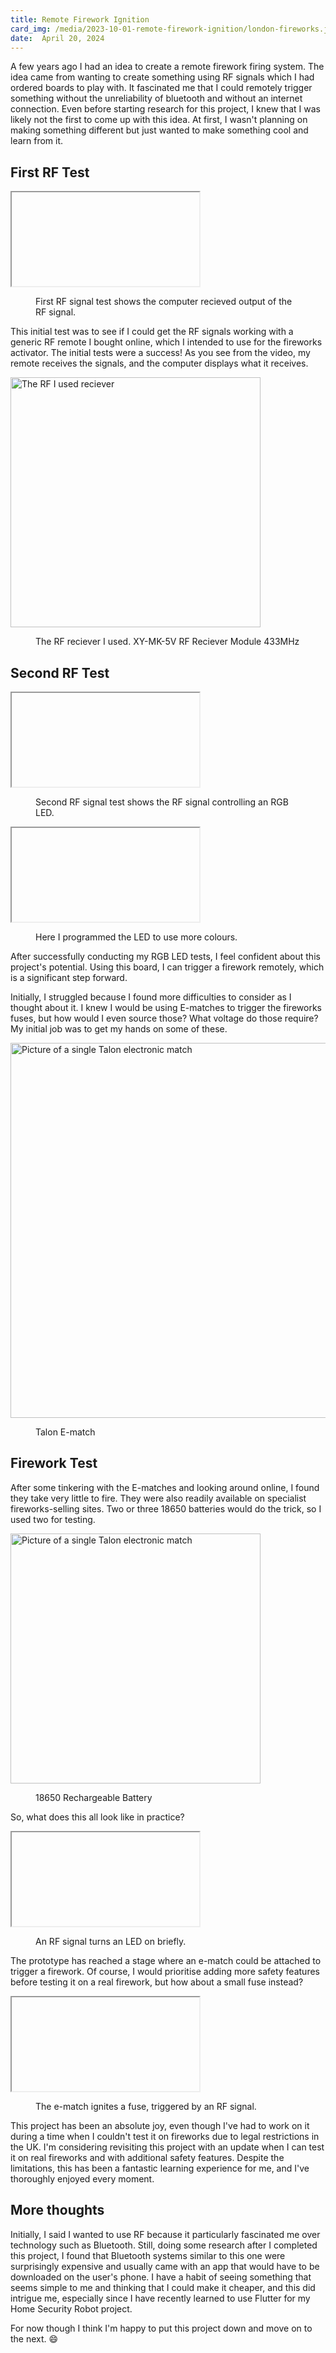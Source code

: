 ```yaml
---
title: Remote Firework Ignition
card_img: /media/2023-10-01-remote-firework-ignition/london-fireworks.jpg
date:  April 20, 2024
---
```


A few years ago I had an idea to create a remote firework firing system. The idea came from wanting to create something using RF signals which I had ordered boards to play with. It fascinated me that I could remotely trigger something without the unreliability of bluetooth and without an internet connection. Even before starting research for this project, I knew that I was likely not the first to come up with this idea. At first, I wasn't planning on making something different but just wanted to make something cool and learn from it.

## First RF Test

<iframe id="0uI0bi6iBv8" title="Demo of RF signals being sent to the computer and its output." poster="maxresdefault"></iframe>

<figure>
    <figcaption>First RF signal test shows the computer recieved output of the RF signal.</figcaption>
</figure>

This initial test was to see if I could get the RF signals working with a generic RF remote I bought online, which I intended to use for the fireworks activator. The initial tests were a success! As you see from the video, my remote receives the signals, and the computer displays what it receives.

<zoom>
    <img className="post-img" src="/media/2023-10-01-remote-firework-ignition/rf-signal-reciever-XY-MK-5V.jpg" alt="The RF I used reciever" width="400">
</zoom>

<figure>
    <figcaption>The RF reciever I used. XY-MK-5V RF Reciever Module 433MHz</figcaption>
</figure>

## Second RF Test

<iframe id="fq4xKHjIwF4" title="Demo of the RF signal used to change the colour of an RGB LED." poster="maxresdefault"></iframe>

<figure>
    <figcaption>Second RF signal test shows the RF signal controlling an RGB LED.</figcaption>
</figure>

<iframe id="gy3nSZKkDFQ" title="Demo of the RF signal used to change the colour of an RGB LED." poster="maxresdefault"></iframe>

<figure>
    <figcaption>Here I programmed the LED to use more colours.</figcaption>
</figure>

After successfully conducting my RGB LED tests, I feel confident about this project's potential. Using this board, I can trigger a firework remotely, which is a significant step forward.

Initially, I struggled because I found more difficulties to consider as I thought about it. I knew I would be using E-matches to trigger the fireworks fuses, but how would I even source those? What voltage do those require? My initial job was to get my hands on some of these.

<zoom>
    <img className="post-img" src="/media/2023-10-01-remote-firework-ignition/talon-e-match.jpg" alt="Picture of a single Talon electronic match" width="600">
</zoom>

<figure>
    <figcaption>Talon E-match</figcaption>
</figure>

## Firework Test

After some tinkering with the E-matches and looking around online, I found they take very little to fire. They were also readily available on specialist fireworks-selling sites. Two or three 18650 batteries would do the trick, so I used two for testing.

<zoom>
    <img className="post-img" src="/media/2023-10-01-remote-firework-ignition/18650-battery.png" alt="Picture of a single Talon electronic match" width="400">
</zoom>

<figure>
    <figcaption>18650 Rechargeable Battery</figcaption>
</figure>

So, what does this all look like in practice?

<iframe id="zHjUKfPjhPM" title="Demo of the RF signal being sent to a relay to light up an LED." poster="maxresdefault"></iframe>

<figure>
    <figcaption>An RF signal turns an LED on briefly.</figcaption>
</figure>

The prototype has reached a stage where an e-match could be attached to trigger a firework. Of course, I would prioritise adding more safety features before testing it on a real firework, but how about a small fuse instead?

<iframe id="3tdBnFd1Pgs" title="An e-match igniting a fuse from a distance using an RF signal." poster="maxresdefault"></iframe>

<figure>
    <figcaption>The e-match ignites a fuse, triggered by an RF signal.</figcaption>
</figure>

This project has been an absolute joy, even though I've had to work on it during a time when I couldn't test it on fireworks due to legal restrictions in the UK. I'm considering revisiting this project with an update when I can test it on real fireworks and with additional safety features. Despite the limitations, this has been a fantastic learning experience for me, and I've thoroughly enjoyed every moment.

## More thoughts

Initially, I said I wanted to use RF because it particularly fascinated me over technology such as Bluetooth. Still, doing some research after I completed this project, I found that Bluetooth systems similar to this one were surprisingly expensive and usually came with an app that would have to be downloaded on the user's phone. I have a habit of seeing something that seems simple to me and thinking that I could make it cheaper, and this did intrigue me, especially since I have recently learned to use Flutter for my Home Security Robot project.

For now though I think I'm happy to put this project down and move on to the next. 😄